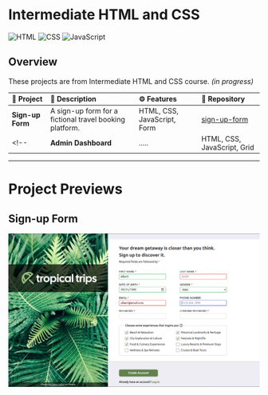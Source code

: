 # Intermediate HTML and CSS

![HTML](https://img.shields.io/badge/HTML-E34F26?style=for-the-badge&logo=html5&logoColor=white)
![CSS](https://img.shields.io/badge/CSS-663399?style=for-the-badge&logo=css&logoColor=white)
![JavaScript](https://img.shields.io/badge/JavaScript-F7DF1E?style=for-the-badge&logo=javascript&logoColor=black)

## Overview

These projects are from Intermediate HTML and CSS course. _(in progress)_

| 📝 __Project__ | 📕 __Description__ | ⚙️ __Features__ | 📁 __Repository__ |
| :------------- | :----------------- | :-------------- | :-------------------- |
| **Sign-up Form** | A sign-up form for a fictional travel booking platform. | HTML, CSS, JavaScript, Form | [sign-up-form](<https://github.com/PedroASB/sign-up-form>) |
<!-- | **Admin Dashboard** | ..... | HTML, CSS, JavaScript, Grid | [admin-dashboard](<https://github.com/PedroASB/admin-dashboard>) | -->

---

# Project Previews

## Sign-up Form
![Sign-up Form Screenshot](<./screenshots/sign-up-form-screenshot.png>)

<!-- ---
<br>

## Admin Dashboard
![Admin Dashboard Screenshot](<./screenshots/admin-dashboard-screenshot.png>) -->
